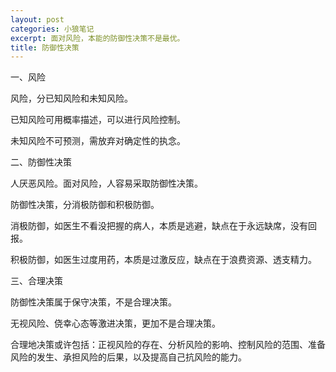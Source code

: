 ```yaml
---
layout: post
categories: 小狼笔记
excerpt: 面对风险，本能的防御性决策不是最优。
title: 防御性决策
---
```


一、风险

风险，分已知风险和未知风险。

已知风险可用概率描述，可以进行风险控制。

未知风险不可预测，需放弃对确定性的执念。

二、防御性决策

人厌恶风险。面对风险，人容易采取防御性决策。

防御性决策，分消极防御和积极防御。

消极防御，如医生不看没把握的病人，本质是逃避，缺点在于永远缺席，没有回报。

积极防御，如医生过度用药，本质是过激反应，缺点在于浪费资源、透支精力。

三、合理决策

防御性决策属于保守决策，不是合理决策。

无视风险、侥幸心态等激进决策，更加不是合理决策。

合理地决策或许包括：正视风险的存在、分析风险的影响、控制风险的范围、准备风险的发生、承担风险的后果，以及提高自己抗风险的能力。
